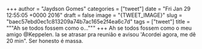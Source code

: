 
+++
author = "Jaydson Gomes"
categories = ["tweet"]
date = "Fri Jan 29 12:55:05 +0000 2016"
draft = false
image = "{TWEET_IMAGE}"
slug = "baec57ebd0ec1c813209a74b7ac165e2f4ea6c7d"
tags = ["tweet"]
title = """Ah se todos fossem como o..."""
+++
Ah se todos fossem como o meu amigo @Keppelen. Ia se atrasar pra reunião e avisou 'Acordei agora, me dê 20 min". Ser honesto é massa.
